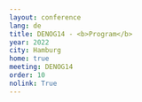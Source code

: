 ```yaml
---
layout: conference
lang: de
title: DENOG14 - <b>Program</b>
year: 2022
city: Hamburg
home: true
meeting: DENOG14
order: 10
nolink: True
---
```



